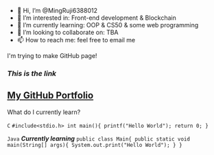 - 👋 Hi, I’m @MingRuji6388012
- 👀 I’m interested in: Front-end development & Blockchain 
- 🌱 I’m currently learning: OOP & CS50 & some web programming
- 💞️ I’m looking to collaborate on: TBA
- 📫 How to reach me: feel free to email me

<!---
MingRuji6388012/MingRuji6388012 is a ✨ special ✨ repository because its `README.md` (this file) appears on your GitHub profile.
You can click the Preview link to take a look at your changes.
--->
I'm trying to make GitHub page! 

### ___This is the link___ ###
[My GitHub Portfolio](https://mingruji6388012.github.io/markdown-portfolio/)
---------------------------------

What do I currently learn?

`C`
` #include<stdio.h>
  int main(){
    printf("Hello World");
    return 0;
  }
`

`Java` ***Currently learning***
`public class Main{
    public static void main(String[] args){
      System.out.print("Hello World");
    }
 }
`
